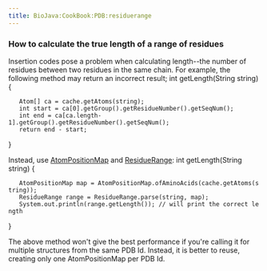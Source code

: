 ```yaml
---
title: BioJava:CookBook:PDB:residuerange
---
```


### How to calculate the true length of a range of residues

Insertion codes pose a problem when calculating length--the number of
residues between two residues in the same chain. For example, the
following method may return an incorrect result; <java> int
getLength(String string) {

`   Atom[] ca = cache.getAtoms(string);`  
`   int start = ca[0].getGroup().getResidueNumber().getSeqNum();`  
`   int end = ca[ca.length-1].getGroup().getResidueNumber().getSeqNum();`  
`   return end - start;`

} </java>

Instead, use
[AtomPositionMap](http://www.biojava.org/docs/api/org/biojava/bio/structure/AtomPositionMap)
and
[ResidueRange](http://www.biojava.org/docs/api/org/biojava/bio/structure/ResidueRange):
<java> int getLength(String string) {

`   AtomPositionMap map = AtomPositionMap.ofAminoAcids(cache.getAtoms(string));`  
`   ResidueRange range = ResidueRange.parse(string, map);`  
`   System.out.println(range.getLength()); // will print the correct length`

} </java>

The above method won't give the best performance if you're calling it
for multiple structures from the same PDB Id. Instead, it is better to
reuse, creating only one AtomPositionMap per PDB Id.
